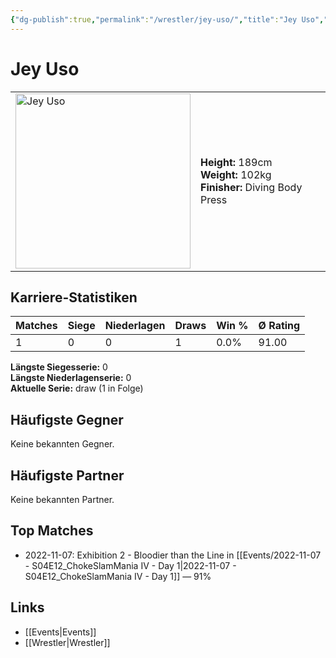 ```yaml
---
{"dg-publish":true,"permalink":"/wrestler/jey-uso/","title":"Jey Uso","tags":["wrestler"],"noteIcon":""}
---
```



# Jey Uso

<table>
        <tr>
        <td><img src="https://github.com/CptSpaulding1980/choke-slam-wrestling/releases/download/images/Jey_Uso.png" width="280" alt="Jey Uso"></td>
        <td>
        <b>Height:</b> 189cm<br>
        <b>Weight:</b> 102kg<br>
        <b>Finisher:</b> Diving Body Press<br>
        </td>
        </tr>
        </table>
        
## Karriere-Statistiken

| Matches | Siege | Niederlagen | Draws | Win % | Ø Rating |
|---------|-------|-------------|-------|-------|-----------|
| 1 | 0 | 0 | 1 | 0.0% | 91.00 |

**Längste Siegesserie:** 0<br>**Längste Niederlagenserie:** 0<br>**Aktuelle Serie:** draw (1 in Folge)


## Häufigste Gegner
Keine bekannten Gegner.

## Häufigste Partner
Keine bekannten Partner.

## Top Matches
- 2022-11-07: Exhibition 2 - Bloodier than the Line in [[Events/2022-11-07 - S04E12_ChokeSlamMania IV - Day 1\|2022-11-07 - S04E12_ChokeSlamMania IV - Day 1]] — 91%

## Links
- [[Events\|Events]]
- [[Wrestler\|Wrestler]]
